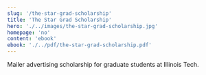 ```yaml
---
slug: '/the-star-grad-scholarship'
title: 'The Star Grad Scholarship'
hero: './../images/the-star-grad-scholarship.jpg'
homepage: 'no'
content: 'ebook'
ebook: './../pdf/the-star-grad-scholarship.pdf'
---
```


Mailer advertising scholarship for graduate students at Illinois Tech.
